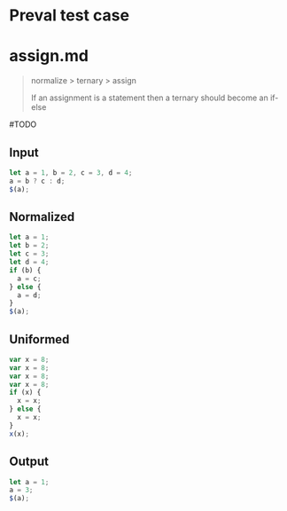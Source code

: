 # Preval test case

# assign.md

> normalize > ternary > assign
>
> If an assignment is a statement then a ternary should become an if-else

#TODO

## Input

`````js filename=intro
let a = 1, b = 2, c = 3, d = 4;
a = b ? c : d;
$(a);
`````

## Normalized

`````js filename=intro
let a = 1;
let b = 2;
let c = 3;
let d = 4;
if (b) {
  a = c;
} else {
  a = d;
}
$(a);
`````

## Uniformed

`````js filename=intro
var x = 8;
var x = 8;
var x = 8;
var x = 8;
if (x) {
  x = x;
} else {
  x = x;
}
x(x);
`````

## Output

`````js filename=intro
let a = 1;
a = 3;
$(a);
`````
